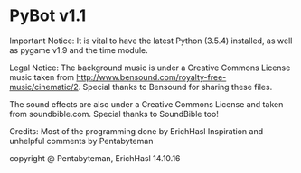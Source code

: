 # PyBot v1.1

Important Notice: It is vital to have the latest Python (3.5.4) installed, as well as pygame v1.9 and the time module.

Legal Notice: The background music is under a Creative Commons License music taken from http://www.bensound.com/royalty-free-music/cinematic/2. Special thanks to Bensound for sharing these files.

The sound effects are also under a Creative Commons License and taken from soundbible.com. Special thanks to SoundBible too!

Credits: Most of the programming done by ErichHasl
         Inspiration and unhelpful comments by Pentabyteman

copyright @ Pentabyteman, ErichHasl 14.10.16
